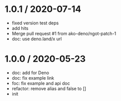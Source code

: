 
1.0.1 / 2020-07-14
==================

  * fixed version test deps
  * add hits
  * Merge pull request #1 from ako-deno/ngot-patch-1
  * doc: use deno.land/x url

1.0.0 / 2020-05-23
==================

  * doc: add for Deno
  * doc: fix example link
  * foc: fix example and api doc
  * refactor: remove alias and false to []
  * init
